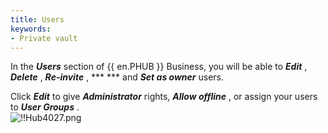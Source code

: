 ```yaml
---
title: Users
keywords:
- Private vault
---
```

In the ***Users*** section of {{ en.PHUB }} Business, you will be able to ***Edit*** , ***Delete*** , ***Re-invite*** , ***  *** and ***Set as owner*** users.  

Click ***Edit*** to give ***Administrator*** rights, ***Allow offline*** , or assign your users to ***User Groups*** .  
![!!Hub4027.png](/img/en/hub/Hub4027.png) 